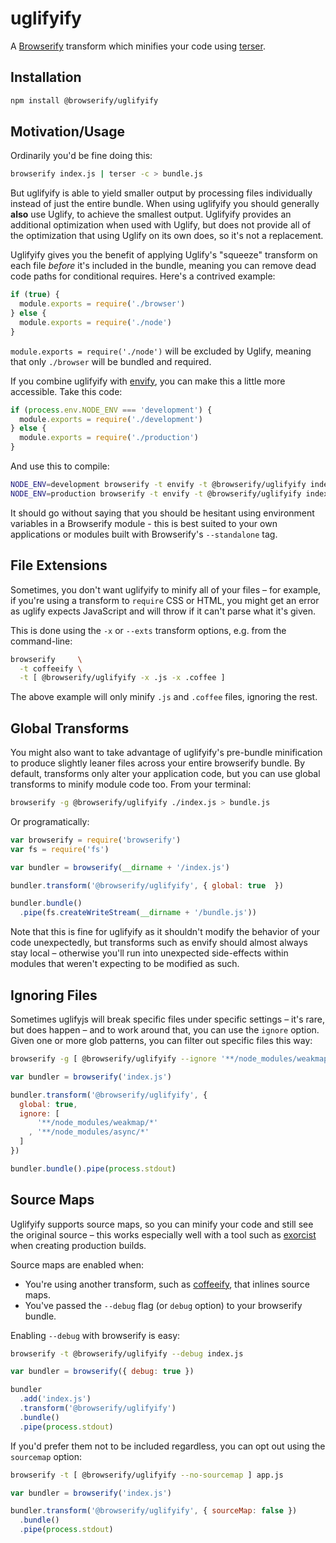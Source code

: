 # uglifyify

A [Browserify](http://browserify.org) transform which minifies your code
using [terser](https://github.com/fabiosantoscode/terser).

## Installation

``` bash
npm install @browserify/uglifyify
```

## Motivation/Usage

Ordinarily you'd be fine doing this:

``` bash
browserify index.js | terser -c > bundle.js
```

But uglifyify is able to yield smaller output by processing files individually
instead of just the entire bundle. When using uglifyify you should generally
**also** use Uglify, to achieve the smallest output. Uglifyify provides an
additional optimization when used with Uglify, but does not provide all of the
optimization that using Uglify on its own does, so it's not a replacement.

Uglifyify gives you the benefit of applying Uglify's "squeeze" transform on each
file *before* it's included in the bundle, meaning you can remove dead code
paths for conditional requires. Here's a contrived example:

``` javascript
if (true) {
  module.exports = require('./browser')
} else {
  module.exports = require('./node')
}
```

`module.exports = require('./node')` will be excluded by Uglify, meaning that
only `./browser` will be bundled and required.

If you combine uglifyify with [envify](http://github.com/hughsk/envify), you
can make this a little more accessible. Take this code:

``` javascript
if (process.env.NODE_ENV === 'development') {
  module.exports = require('./development')
} else {
  module.exports = require('./production')
}
```

And use this to compile:

``` bash
NODE_ENV=development browserify -t envify -t @browserify/uglifyify index.js -o dev.js &&
NODE_ENV=production browserify -t envify -t @browserify/uglifyify index.js -o prod.js
```

It should go without saying that you should be hesitant using environment
variables in a Browserify module - this is best suited to your own
applications or modules built with Browserify's `--standalone` tag.

## File Extensions

Sometimes, you don't want uglifyify to minify all of your files – for example,
if you're using a transform to `require` CSS or HTML, you might get an error
as uglify expects JavaScript and will throw if it can't parse what it's given.

This is done using the `-x` or `--exts` transform options, e.g. from the
command-line:

``` bash
browserify     \
  -t coffeeify \
  -t [ @browserify/uglifyify -x .js -x .coffee ]
```

The above example will only minify `.js` and `.coffee` files, ignoring the rest.

## Global Transforms

You might also want to take advantage of uglifyify's pre-bundle minification
to produce slightly leaner files across your entire browserify bundle. By
default, transforms only alter your application code, but you can use global
transforms to minify module code too. From your terminal:

``` bash
browserify -g @browserify/uglifyify ./index.js > bundle.js
```

Or programatically:

``` javascript
var browserify = require('browserify')
var fs = require('fs')

var bundler = browserify(__dirname + '/index.js')

bundler.transform('@browserify/uglifyify', { global: true  })

bundler.bundle()
  .pipe(fs.createWriteStream(__dirname + '/bundle.js'))
```

Note that this is fine for uglifyify as it shouldn't modify the behavior of
your code unexpectedly, but transforms such as envify should almost always
stay local – otherwise you'll run into unexpected side-effects within modules
that weren't expecting to be modified as such.

## Ignoring Files

Sometimes uglifyjs will break specific files under specific settings – it's
rare, but does happen – and to work around that, you can use the `ignore`
option. Given one or more glob patterns, you can filter out specific files
this way:

``` bash
browserify -g [ @browserify/uglifyify --ignore '**/node_modules/weakmap/*' ] ./index.js
```

``` javascript
var bundler = browserify('index.js')

bundler.transform('@browserify/uglifyify', {
  global: true,
  ignore: [
      '**/node_modules/weakmap/*'
    , '**/node_modules/async/*'
  ]
})

bundler.bundle().pipe(process.stdout)
```

## Source Maps

Uglifyify supports source maps, so you can minify your code and still see the
original source – this works especially well with a tool such as
[exorcist](https://github.com/thlorenz/exorcist) when creating production
builds.

Source maps are enabled when:

* You're using another transform, such as
  [coffeeify](https://github.com/jnordberg/coffeeify), that inlines source maps.
* You've passed the `--debug` flag (or `debug` option) to your browserify
  bundle.

Enabling `--debug` with browserify is easy:

``` bash
browserify -t @browserify/uglifyify --debug index.js
```
``` javascript
var bundler = browserify({ debug: true })

bundler
  .add('index.js')
  .transform('@browserify/uglifyify')
  .bundle()
  .pipe(process.stdout)
```

If you'd prefer them not to be included regardless, you can opt out
using the `sourcemap` option:

``` bash
browserify -t [ @browserify/uglifyify --no-sourcemap ] app.js
```
``` javascript
var bundler = browserify('index.js')

bundler.transform('@browserify/uglifyify', { sourceMap: false })
  .bundle()
  .pipe(process.stdout)
```
